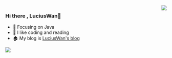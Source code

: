 <img align="right" src="https://github-readme-stats.vercel.app/api?username=LuciusWan&show_icons=true&theme=ambient_gradient&count_private=true" />

### Hi there , LuciusWan👋

- :orange_book: Focusing on Java
- :sparkling_heart: I like coding and reading
- :house: My blog is [LuciusWan's blog](https://LuciusWan.github.io/)

![](https://wakatime.com/share/@91fe4fe4-daea-456d-84d3-4d6a37e773ca/3b6f44be-2de8-4472-aef6-e3118b0d7b26.svg)


